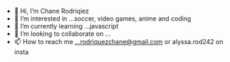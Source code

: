 - 👋 Hi, I’m Chane Rodriqiez
- 👀 I’m interested in ...soccer, video games, anime and coding 
- 🌱 I’m currently learning ...javascript
- 💞️ I’m looking to collaborate on ...
- 📫 How to reach me ...rodriquezchane@gmail.com or alyssa.rod242 on insta

<!---
Alyssa242/Alyssa242 is a ✨ special ✨ repository because its `README.md` (this file) appears on your GitHub profile.
You can click the Preview link to take a look at your changes.
--->
